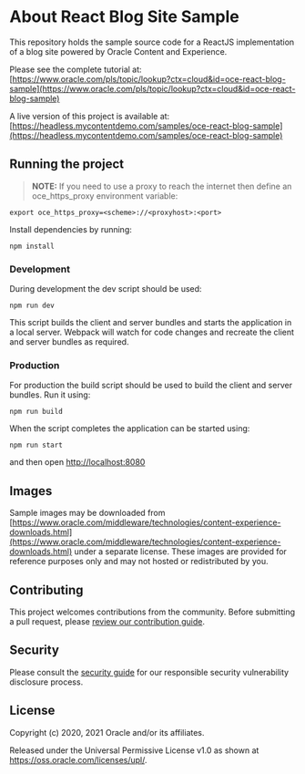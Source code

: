 # About React Blog Site Sample

This repository holds the sample source code for a ReactJS implementation of a blog site powered by Oracle Content and Experience.

Please see the complete tutorial at:
[https://www.oracle.com/pls/topic/lookup?ctx=cloud&id=oce-react-blog-sample](https://www.oracle.com/pls/topic/lookup?ctx=cloud&id=oce-react-blog-sample)

A live version of this project is available at:
[https://headless.mycontentdemo.com/samples/oce-react-blog-sample](https://headless.mycontentdemo.com/samples/oce-react-blog-sample)

## Running the project

> **NOTE:** If you need to use a proxy to reach the internet then define an oce_https_proxy environment variable:

```shell
export oce_https_proxy=<scheme>://<proxyhost>:<port>
```

Install dependencies by running:

```shell
npm install
```

### Development

During development the dev script should be used:

```shell
npm run dev
```

This script builds the client and server bundles and starts the application in a local server. Webpack will watch for code changes and recreate the client and server bundles as required.

### Production

For production the build script should be used to build the client and server bundles. Run it using:

```shell
npm run build
```

When the script completes the application can be started using:

```shell
npm run start
```

and then open [http://localhost:8080](http://localhost:8080)

## Images

Sample images may be downloaded from [https://www.oracle.com/middleware/technologies/content-experience-downloads.html](https://www.oracle.com/middleware/technologies/content-experience-downloads.html) under a separate license.  These images are provided for reference purposes only and may not hosted or redistributed by you.

## Contributing

This project welcomes contributions from the community. Before submitting a pull
request, please [review our contribution guide](./CONTRIBUTING.md).

## Security

Please consult the [security guide](./SECURITY.md) for our responsible security
vulnerability disclosure process.

## License

Copyright (c) 2020, 2021 Oracle and/or its affiliates.

Released under the Universal Permissive License v1.0 as shown at
<https://oss.oracle.com/licenses/upl/>.
